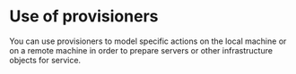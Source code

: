 # Use of provisioners
You can use provisioners to model specific actions on the local machine or on a remote machine in order to prepare servers or other infrastructure objects for service.